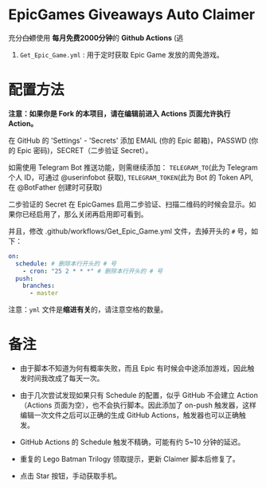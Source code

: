 # EpicGames Giveaways Auto Claimer

充分~~白嫖~~使用 **每月免费2000分钟**的 **Github Actions** (逃

1.  `Get_Epic_Game.yml` : 用于定时获取 Epic Game 发放的周免游戏。

# 配置方法

**注意：如果你是 Fork 的本项目，请在编辑前进入 Actions 页面允许执行 Action。**

在 GitHub 的 'Settings' - 'Secrets' 添加 EMAIL (你的 Epic 邮箱)，PASSWD (你的 Epic 密码)，SECRET（二步验证 Secret）。

如需使用 Telegram Bot 推送功能，则需继续添加： `TELEGRAM_TO`(此为 Telegram 个人 ID，可通过 @userinfobot 获取), `TELEGRAM_TOKEN`(此为 Bot 的 Token API, 在 @BotFather 创建时可获取)

二步验证的 Secret 在 EpicGames 启用二步验证、扫描二维码的时候会显示。如果你已经启用了，那么关闭再启用即可看到。

并且，修改 .github/workflows/Get_Epic_Game.yml 文件，去掉开头的 `#` 号，如下：

```yaml
on:
  schedule: # 删除本行开头的 # 号
    - cron: "25 2 * * *" # 删除本行开头的 # 号
  push:
    branches:
      - master
```

注意：`yml` 文件是**缩进有关**的，请注意空格的数量。

# 备注

- 由于脚本不知道为何有概率失败，而且 Epic 有时候会中途添加游戏，因此触发时间我改成了每天一次。

- 由于几次尝试发现如果只有 Schedule 的配置，似乎 GitHub 不会建立 Action（Actions 页面为空），也不会执行脚本。因此添加了 on-push 触发器，这样编辑一次文件之后可以正确的生成 GitHub Actions，触发器也可以正确触发。

- GitHub Actions 的 Schedule 触发不精确，可能有约 5~10 分钟的延迟。

- 重复的 Lego Batman Trilogy 领取提示，更新 Claimer 脚本后修复了。

- 点击 Star 按钮，手动获取手机。
